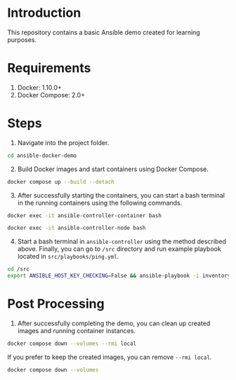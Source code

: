 # Introduction

This repository contains a basic Ansible demo created for learning purposes.

# Requirements

1. Docker: 1.10.0+
2. Docker Compose: 2.0+

# Steps

1. Navigate into the project folder.

```bash
cd ansible-docker-demo
```

2. Build Docker images and start containers using Docker Compose.

```bash
docker compose up --build --detach
```

3. After successfully starting the containers, you can start a bash terminal in the running containers using the following commands.

```bash
docker exec -it ansible-controller-container bash
```

```bash
docker exec -it ansible-controller-node bash
```

4. Start a bash terminal in `ansible-controller` using the method described above. Finally, you can go to `/src` directory and run example playbook located in `src/playbooks/ping.yml`.

```bash
cd /src
export ANSIBLE_HOST_KEY_CHECKING=False && ansible-playbook -i inventory.yaml playbooks/ping.yml -v
```

# Post Processing

1. After successfully completing the demo, you can clean up created images and running container instances.

```bash
docker compose down --volumes --rmi local
```

If you prefer to keep the created images, you can remove `--rmi local`.

```bash
docker compose down --volumes
```
